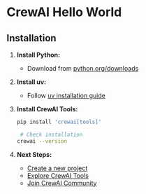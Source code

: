 # CrewAI Hello World

## Installation

1. **Install Python:**
   - Download from [python.org/downloads](https://www.python.org/downloads/)
2. **Install uv:**
   - Follow [uv installation guide](https://docs.astral.sh/uv/getting-started/installation/)
3. **Install CrewAI Tools:**

   ```bash
   pip install 'crewai[tools]'

    # Check installation
   crewai --version

   ```

4. **Next Steps:**
   - [Create a new project](https://docs.crewai.com/getting-started/quick-start)
   - [Explore CrewAI Tools](https://docs.crewai.com/tools/crewai-tools)
   - [Join CrewAI Community](https://community.crewai.com/)
